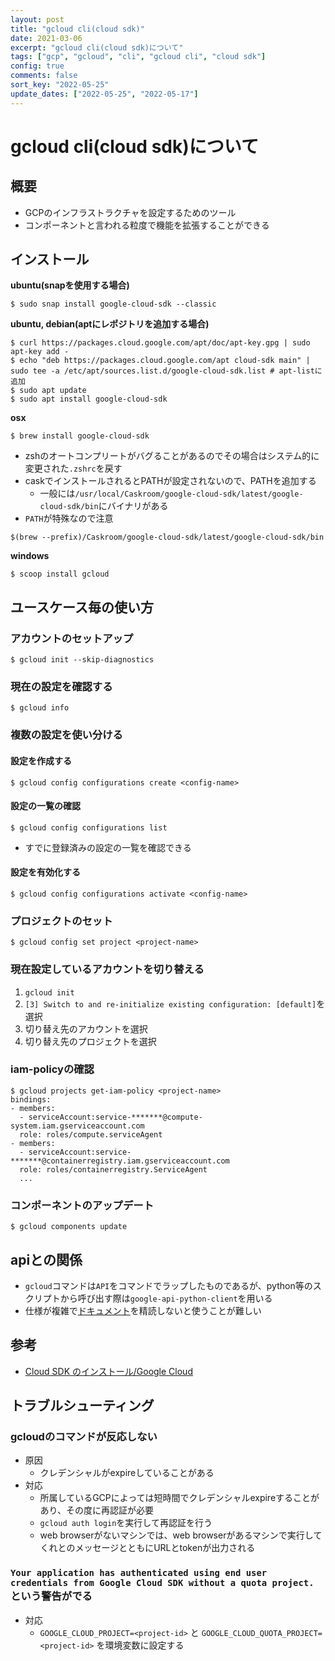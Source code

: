 ```yaml
---
layout: post
title: "gcloud cli(cloud sdk)"
date: 2021-03-06
excerpt: "gcloud cli(cloud sdk)について"
tags: ["gcp", "gcloud", "cli", "gcloud cli", "cloud sdk"]
config: true
comments: false
sort_key: "2022-05-25"
update_dates: ["2022-05-25", "2022-05-17"]
---
```


# gcloud cli(cloud sdk)について

## 概要
 - GCPのインフラストラクチャを設定するためのツール
 - コンポーネントと言われる粒度で機能を拡張することができる

## インストール

**ubuntu(snapを使用する場合)**  
```console
$ sudo snap install google-cloud-sdk --classic
```

**ubuntu, debian(aptにレポジトリを追加する場合)**  
```console
$ curl https://packages.cloud.google.com/apt/doc/apt-key.gpg | sudo apt-key add -
$ echo "deb https://packages.cloud.google.com/apt cloud-sdk main" | sudo tee -a /etc/apt/sources.list.d/google-cloud-sdk.list # apt-listに追加
$ sudo apt update
$ sudo apt install google-cloud-sdk
```

**osx**  
```console
$ brew install google-cloud-sdk
```
 - zshのオートコンプリートがバグることがあるのでその場合はシステム的に変更された`.zshrc`を戻す
 - caskでインストールされるとPATHが設定されないので、PATHを追加する
   - 一般には`/usr/local/Caskroom/google-cloud-sdk/latest/google-cloud-sdk/bin`にバイナリがある
 - `PATH`が特殊なので注意  

```console
$(brew --prefix)/Caskroom/google-cloud-sdk/latest/google-cloud-sdk/bin
```

**windows**  
```console
$ scoop install gcloud
```

## ユースケース毎の使い方

### アカウントのセットアップ

```console
$ gcloud init --skip-diagnostics
```

### 現在の設定を確認する

```console
$ gcloud info
```

### 複数の設定を使い分ける

#### 設定を作成する

```console
$ gcloud config configurations create <config-name>
```

#### 設定の一覧の確認

```console
$ gcloud config configurations list
```
 - すでに登録済みの設定の一覧を確認できる

#### 設定を有効化する

```console
$ gcloud config configurations activate <config-name>
```

### プロジェクトのセット

```console
$ gcloud config set project <project-name>
```

### 現在設定しているアカウントを切り替える
 1. `gcloud init`
 2. `[3] Switch to and re-initialize existing configuration: [default]`を選択
 3. 切り替え先のアカウントを選択
 4. 切り替え先のプロジェクトを選択

### iam-policyの確認

```console
$ gcloud projects get-iam-policy <project-name>
bindings:
- members:
  - serviceAccount:service-*******@compute-system.iam.gserviceaccount.com
  role: roles/compute.serviceAgent
- members:
  - serviceAccount:service-*******@containerregistry.iam.gserviceaccount.com
  role: roles/containerregistry.ServiceAgent
  ...
```

### コンポーネントのアップデート

```console
$ gcloud components update
```

## apiとの関係
 - `gcloud`コマンドは`API`をコマンドでラップしたものであるが、python等のスクリプトから呼び出す際は`google-api-python-client`を用いる  
 - 仕様が複雑で[ドキュメント](https://googleapis.github.io/google-api-python-client/docs/)を精読しないと使うことが難しい  

## 参考
 - [Cloud SDK のインストール/Google Cloud](https://cloud.google.com/sdk/docs/install?hl=ja)

## トラブルシューティング

### gcloudのコマンドが反応しない
 - 原因
   - クレデンシャルがexpireしていることがある
 - 対応
   - 所属しているGCPによっては短時間でクレデンシャルexpireすることがあり、その度に再認証が必要
   - `gcloud auth login`を実行して再認証を行う
   - web browserがないマシンでは、web browserがあるマシンで実行してくれとのメッセージとともにURLとtokenが出力される

### `Your application has authenticated using end user credentials from Google Cloud SDK without a quota project.` という警告がでる
 - 対応
   - `GOOGLE_CLOUD_PROJECT=<project-id>` と `GOOGLE_CLOUD_QUOTA_PROJECT=<project-id>` を環境変数に設定する
